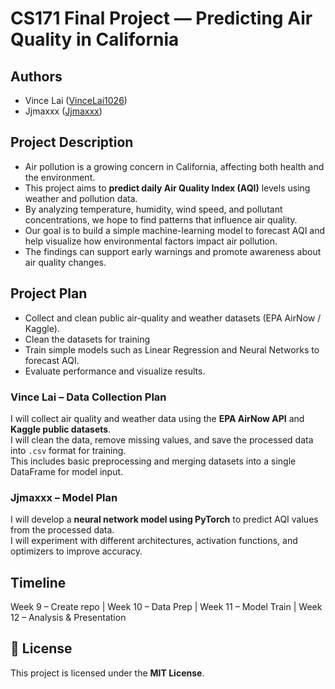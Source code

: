 # CS171 Final Project — Predicting Air Quality in California

## Authors
- Vince Lai ([VinceLai1026](https://github.com/VinceLai1026))
- Jjmaxxx ([Jjmaxxx](https://github.com/Jjmaxxx))

## Project Description
- Air pollution is a growing concern in California, affecting both health and the environment.  
- This project aims to **predict daily Air Quality Index (AQI)** levels using weather and pollution data.  
- By analyzing temperature, humidity, wind speed, and pollutant concentrations, we hope to find patterns that influence air quality.  
- Our goal is to build a simple machine-learning model to forecast AQI and help visualize how environmental factors impact air pollution.  
- The findings can support early warnings and promote awareness about air quality changes.


## Project Plan
- Collect and clean public air-quality and weather datasets (EPA AirNow / Kaggle).
- Clean the datasets for training
- Train simple models such as Linear Regression and Neural Networks to forecast AQI.  
- Evaluate performance and visualize results.

### Vince Lai – Data Collection Plan
I will collect air quality and weather data using the **EPA AirNow API** and **Kaggle public datasets**.  
I will clean the data, remove missing values, and save the processed data into `.csv` format for training.  
This includes basic preprocessing and merging datasets into a single DataFrame for model input.

### Jjmaxxx – Model Plan
I will develop a **neural network model using PyTorch** to predict AQI values from the processed data.  
I will experiment with different architectures, activation functions, and optimizers to improve accuracy.


## Timeline
Week 9 – Create repo   |  Week 10 – Data Prep   |  Week 11 – Model Train   |  Week 12 – Analysis & Presentation

## 🧾 License
This project is licensed under the **MIT License**.


